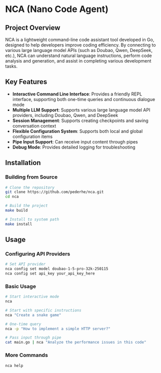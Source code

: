 # NCA (Nano Code Agent)

## Project Overview

NCA is a lightweight command-line code assistant tool developed in Go, designed to help developers improve coding efficiency. By connecting to various large language model APIs (such as Doubao, Qwen, DeepSeek, etc.), NCA can understand natural language instructions, perform code analysis and generation, and assist in completing various development tasks.

## Key Features

- **Interactive Command Line Interface**: Provides a friendly REPL interface, supporting both one-time queries and continuous dialogue mode
- **Multiple LLM Support**: Supports various large language model API providers, including Doubao, Qwen, and DeepSeek
- **Session Management**: Supports creating checkpoints and saving conversation context
- **Flexible Configuration System**: Supports both local and global configuration items
- **Pipe Input Support**: Can receive input content through pipes
- **Debug Mode**: Provides detailed logging for troubleshooting

## Installation

### Building from Source

```bash
# Clone the repository
git clone https://github.com/pederhe/nca.git
cd nca

# Build the project
make build

# Install to system path
make install
```

## Usage

### Configuring API Providers

```bash
# Set API provider
nca config set model doubao-1-5-pro-32k-250115
nca config set api_key your_api_key_here
```

### Basic Usage

```bash
# Start interactive mode
nca

# Start with specific instructions
nca "Create a snake game"

# One-time query
nca -p "How to implement a simple HTTP server?"

# Pass input through pipe
cat main.go | nca "Analyze the performance issues in this code"
```

### More Commands

```bash
nca help
```
